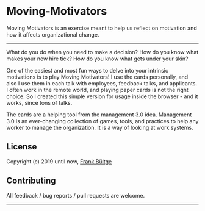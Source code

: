 # Moving-Motivators

Moving Motivators is an exercise meant to help us reflect on motivation and how it affects organizational change.

---

What do you do when you need to make a decision? How do you know what makes your new hire tick? How do you know what gets under your skin?

One of the easiest and most fun ways to delve into your intrinsic motivations is to play Moving Motivators! I use the cards personally, and also I use them in each talk with employees, feedback talks, and applicants. I often work in the remote world, and playing paper cards is not the right choice. So I created this simple version for usage inside the browser - and it works, since tons of talks.

The cards are a helping tool from the management 3.0 idea. Management 3.0 is an ever-changing collection of games, tools, and practices to help any worker to manage the organization. It is a way of looking at work systems.

## License

Copyright (c) 2019 until now, [Frank Bültge](https://bueltge.de)

## Contributing

All feedback / bug reports / pull requests are welcome.

---
